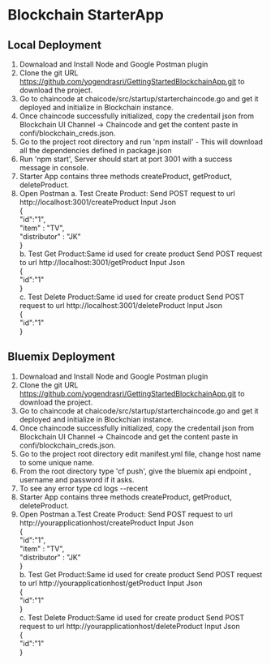 # Blockchain StarterApp



## Local Deployment

1. Downaload and Install Node and Google Postman plugin
2. Clone the git URL https://github.com/yogendrasri/GettingStartedBlockchainApp.git to download the project.
3. Go to chaincode at chaicode/src/startup/starterchaincode.go and get it deployed and initialize in Blockchain instance.
4. Once chaincode successfully initialized, copy the credentail json from Blockchain UI Channel -> Chaincode and get the content paste in confi/blockchain_creds.json.
5. Go to the project root directory and run 'npm install' - This will download all the dependencies defined in package.json
6. Run 'npm start', Server should start at port 3001 with a success message in console.
7. Starter App contains three methods createProduct, getProduct, deleteProduct.
8. Open Postman
	a. Test Create Product:
	Send POST request to url http://localhost:3001/createProduct
	Input Json </br>
			{</br>
			"id":"1", </br>
			"item" : "TV",</br>
			"distributor" : "JK"</br>
			}</br>
	b. Test Get Product:Same id used for create product
	Send POST request to url http://localhost:3001/getProduct
	Input Json</br>
			{</br>
			"id":"1"</br>
			}</br>
	c. Test Delete Product:Same id used for create product
	Send POST request to url http://localhost:3001/deleteProduct
	Input Json</br>
			{</br>
			"id":"1"</br>
			}</br>


## Bluemix Deployment

1. Downaload and Install Node and Google Postman plugin
2. Clone the git URL https://github.com/yogendrasri/GettingStartedBlockchainApp.git to download the project.
3. Go to chaincode at chaicode/src/startup/starterchaincode.go and get it deployed and initialize in Blockchian instance.
4. Once chaincode successfully initialized, copy the credentail json from Blockchain UI Channel -> Chaincode and get the content paste in confi/blockchain_creds.json.
5. Go to the project root directory edit manifest.yml file, change host name to some unique name.
6. From the root directory type 'cf push', give the bluemix api endpoint , username and password if it asks.
7. To see any error type cd logs --recent <Application Name>
8. Starter App contains three methods createProduct, getProduct, deleteProduct.
9. Open Postman
	a.Test Create Product:
	Send POST request to url http://yourapplicationhost/createProduct
	Input Json</br>
			{</br>
			"id":"1",</br>
			"item" : "TV",</br>
			"distributor" : "JK"</br>
			}</br>
	b. Test Get Product:Same id used for create product
	Send POST request to url http://yourapplicationhost/getProduct
	Input Json</br>
			{</br>
			"id":"1"</br>
			}</br>
	c. Test Delete Product:Same id used for create product
	Send POST request to url http://yourapplicationhost/deleteProduct
	Input Json</br>
			{</br>
			"id":"1"</br>
			}</br>
